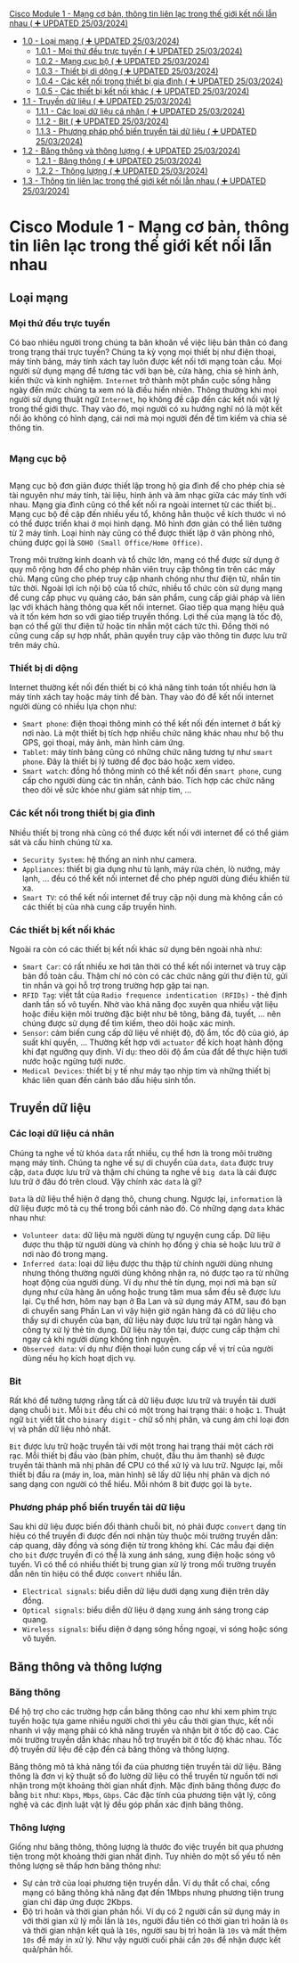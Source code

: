 [Cisco Module 1 - Mạng cơ bản, thông tin liên lạc trong thế giới kết nối lẫn nhau ( :heavy_plus_sign: UPDATED 25/03/2024)](#module1_intro)

- [1.0 - Loại mạng ( :heavy_plus_sign: UPDATED 25/03/2024)](#network_types)
    - [1.0.1 - Mọi thứ đều trực tuyến ( :heavy_plus_sign: UPDATED 25/03/2024)](#online_intro)
    - [1.0.2 - Mạng cục bộ ( :heavy_plus_sign: UPDATED 25/03/2024)](#local_network)
    - [1.0.3 - Thiết bị di dộng ( :heavy_plus_sign: UPDATED 25/03/2024)](#mobile_device)
    - [1.0.4 - Các kết nối trong thiết bị gia đình ( :heavy_plus_sign: UPDATED 25/03/2024)](#connected_home_dev)
    - [1.0.5 - Các thiết bị kết nối khác ( :heavy_plus_sign: UPDATED 25/03/2024)](#other_connected_dev)
- [1.1 - Truyền dữ liệu ( :heavy_plus_sign: UPDATED 25/03/2024)](#data_transmition)
    - [1.1.1 - Các loại dữ liệu cá nhân ( :heavy_plus_sign: UPDATED 25/03/2024)](#types_persional_data)
    - [1.1.2 - Bit ( :heavy_plus_sign: UPDATED 25/03/2024)](#the_bit)
    - [1.1.3 - Phương pháp phổ biến truyền tải dữ liệu ( :heavy_plus_sign: UPDATED 25/03/2024)](#common_method_data_transmission)
- [1.2 - Băng thông và thông lượng ( :heavy_plus_sign: UPDATED 25/03/2024)](#bw_tp)
    - [1.2.1 - Băng thông ( :heavy_plus_sign: UPDATED 25/03/2024)](#bandwidth)
    - [1.2.2 - Thông lượng ( :heavy_plus_sign: UPDATED 25/03/2024)](#throughput)
- [1.3 - Thông tin liên lạc trong thế giới kết nối lẫn nhau ( :heavy_plus_sign: UPDATED 25/03/2024)](#intro_summary)

# <a name="module1_intro"></a>Cisco Module 1 - Mạng cơ bản, thông tin liên lạc trong thế giới kết nối lẫn nhau

## <a name="network_types"></a>Loại mạng

### <a name="online_intro"></a>Mọi thứ đều trực tuyến

Có bao nhiêu người trong chúng ta băn khoăn về việc liệu bản thân có đang trong trạng thái trực tuyến? Chúng ta kỳ vọng mọi thiết bị như điện thoại, máy tính bảng, máy tính xách tay luôn được kết nối tới mạng toàn cầu. Mọi người sử dụng mạng để tương tác với bạn bè, cửa hàng, chia sẻ hình ảnh, kiến thức và kinh nghiệm. `Internet` trở thành một phần cuộc sống hằng ngày đến mức chúng ta xem nó là điều hiển nhiên. Thông thường khi mọi người sử dụng thuật ngữ `Internet`, họ không đề cập đến các kết nối vật lý trong thế giới thực. Thay vào đó, mọi người có xu hướng nghĩ nó là một kết nổi ảo không có hình dạng, cái nơi mà mọi người đến để tìm kiếm và chia sẻ thông tin.

<div style="text-align:center"><img src="../images/the_internet.png" alt/></div>

### <a name="local_network"></a>Mạng cục bộ

<div style="text-align:center"><img src="../images/network_of_many_size.jpg" alt/></div>

Mạng cục bộ đơn giản được thiết lập trong hộ gia đình để cho phép chia sẻ tài nguyên như máy tính, tài liệu, hình ảnh và âm nhạc giữa các máy tính với nhau. Mạng gia đình cũng có thể kết nối ra ngoài internet từ các thiết bị.. Mạng cục bộ đề cập đến nhiều yếu tổ, không hẳn thuộc về kích thước vì nó có thể được triển khai ở mọi hình dạng. Mô hình đơn giản có thể liên tưởng từ 2 máy tính. Loại hình này cũng có thể được thiết lập ở văn phòng nhỏ, chúng được gọi là `SOHO (Small Office/Home Office)`.

Trong môi trường kinh doanh và tổ chức lớn, mạng có thể được sử dụng ở quy mô rộng hơn để cho phép nhân viên truy cập thông tin trên các máy chủ. Mạng cũng cho phép truy cập nhanh chóng như thư điện tử, nhắn tin tức thời. Ngoài lợi ích nội bộ của tổ chức, nhiều tổ chức còn sử dụng mạng để cung cấp phục vụ quảng cáo, bán sản phẩm, cung cấp giải pháp và liên lạc với khách hàng thông qua kết nối internet. Giao tiếp qua mạng hiệu quả và ít tốn kém hơn so với giao tiếp truyền thống. Lợi thế của mạng là tốc độ, bạn có thể gửi thư điện tử hoặc tin nhắn một cách tức thì. Đồng thời nó cũng cung cấp sự hợp nhất, phân quyền truy cập vào thông tin được lưu trữ trên máy chủ.

### <a name="mobile_device"></a>Thiết bị di dộng

Internet thường kết nối đến thiết bị có khả năng tính toán tốt nhiều hơn là máy tính xách tay hoặc máy tính để bàn. Thay vào đó để kết nối internet người dùng có nhiều lựa chọn như:

- `Smart phone`: điện thoại thông minh có thể kết nối đến internet ở bất kỳ nơi nào. Là một thiết bị tích hợp nhiều chức năng khác nhau như bộ thu GPS, gọi thoại, máy ảnh, màn hình cảm ứng.
- `Tablet`: máy tính bảng cũng có những chức năng tương tự như `smart phone`. Đây là thiết bị lý tưởng để đọc báo hoặc xem video.
- `Smart watch`: đồng hồ thông minh có thể kết nối đến `smart phone`, cung cấp cho người dùng các tin nhắn, cảnh báo. Tích hợp các chức năng theo dõi về sức khỏe như giám sát nhịp tim, ...

### <a name="connected_home_dev"></a>Các kết nối trong thiết bị gia đình

Nhiều thiết bị trong nhà cũng có thể được kết nối với internet để có thể giám sát và cấu hình chúng từ xa.

- `Security System`: hệ thống an ninh như camera.
- `Appliances`: thiết bị gia dụng như tủ lạnh, máy rửa chén, lò nướng, máy lạnh, ... đều có thể kết nối internet để cho phép người dùng điều khiển từ xa.
- `Smart TV`: có thể kết nối internet để truy cập nội dung mà không cần có các thiết bị của nhà cung cấp truyền hình.

### <a name="other_connected_dev"></a>Các thiết bị kết nối khác

Ngoài ra còn có các thiết bị kết nối khác sử dụng bên ngoài nhà như:

- `Smart Car`: có rất nhiều xe hơi tân thời có thể kết nối internet và truy cập bản đồ toàn cầu. Thậm chí nó còn có các chức năng gửi thư điện tử, gửi tin nhắn và gọi hỗ trợ trong trường hợp gặp tai nạn.
- `RFID Tag`: viết tắt của `Radio frequence indentication (RFIDs)` - thẻ định danh tần số vô tuyến. Nhờ vào khả năng đọc xuyên qua nhiều vật liệu hoặc điều kiện môi trường đặc biệt như bê tông, băng đá, tuyết, ... nên chúng được sử dụng để tìm kiếm, theo dõi hoặc xác minh.
- `Sensor`: cảm biến cung cấp dữ liệu về nhiệt độ, độ ẩm, tốc độ của gió, áp suất khí quyển, ... Thường kết hợp với `actuator` để kích hoạt hành động khi đạt ngưỡng quy định. Ví dụ: theo dõi độ ẩm của đất để thực hiện tưới nước hoặc ngừng tưới nước.
- `Medical Devices`: thiết bị y tế như máy tạo nhịp tim và những thiết bị khác liên quan đến cảnh báo dấu hiệu sinh tồn.

## <a name="data_transmition"></a>Truyền dữ liệu

### <a name="types_persional_data"></a>Các loại dữ liệu cá nhân

Chúng ta nghe về từ khóa `data` rất nhiều, cụ thể hơn là trong môi trường mạng máy tính. Chúng ta nghe về sự di chuyển của `data`, `data` được truy cập, `data` được lưu trữ và thậm chí chúng ta nghe về `big data` là cái được lưu trữ ở đâu đó trên cloud. Vậy chính xác `data` là gì? 

`Data` là dữ liệu thể hiện ở dạng thô, chung chung. Ngược lại, `information` là dữ liệu được mô tả cụ thể trong bối cảnh nào đó. Có những dạng `data` khác nhau như:

- `Volunteer data`: dữ liệu mà người dùng tự nguyện cung cấp. Dữ liệu được thu thập từ người dùng và chính họ đồng ý chia sẻ hoặc lưu trữ ở nơi nào đó trong mạng.
- `Inferred data`: loại dữ liệu được thu thập từ chính người dùng nhưng nhưng thông thường người dùng không nhận ra, nó được tạo ra từ những hoạt động của người dùng. Ví dụ như thẻ tín dụng, mọi nơi mà bạn sử dụng như cửa hàng ăn uống hoặc trung tâm mua sắm đều sẽ được lưu lại. Cụ thể hơn, hôm nay bạn ở Ba Lan và sử dụng máy ATM, sau đó bạn di chuyển sang Phần Lan vì vậy hiện giờ ngân hàng đã có dữ liệu cho thấy sự di chuyển của bạn, dữ liệu này được lưu trữ tại ngân hàng và công ty xử lý thẻ tín dụng. Dữ liệu này tồn tại, được cung cấp thậm chỉ ngay cả khi người dùng không tình nguyện.
- `Observed data`: ví dụ như điện thoại luôn cung cấp về vị trí của người dùng nếu họ kích hoạt dịch vụ.

### <a name="the_bit"></a>Bit

Rất khó để tưởng tượng rằng tất cả dữ liệu được lưu trữ và truyền tải dưới dạng chuỗi `bit`. Mỗi `bit` đều chỉ có một trong hai trạng thái: `0` hoặc `1`. Thuật ngữ `bit` viết tắt cho `binary digit` - chữ số nhị phân, và cung ám chỉ loại đơn vị và phần dữ liệu nhỏ nhất.

`Bit` được lưu trữ hoặc truyền tải với một trong hai trạng thái một cách rời rạc. Mỗi thiết bị đầu vào (bàn phím, chuột, đầu thu âm thanh) sẽ được truyền tải thành mã nhị phân để CPU có thể xử lý và lưu trữ. Ngược lại, mỗi thiết bị đầu ra (máy in, loa, màn hình) sẽ lấy dữ liệu nhị phân và dịch nó sang dạng con người có thể hiểu. Mỗi nhóm 8 bit được gọi là `byte`.

### <a name="common_method_data_transmission"></a>Phương pháp phổ biến truyền tải dữ liệu

Sau khi dữ liệu được biến đổi thành chuỗi bit, nó phải được `convert` dạng tín hiệu có thể truyền đi được đến nơi nhận tùy thuộc môi trường truyền dẫn: cáp quang, dây đồng và sóng điện từ trong không khí. Các mẫu đại diện cho `bit` được truyền đi có thể là xung ánh sáng, xung điện hoặc sóng vô tuyến. Vì có thể có nhiều thiết bị trung gian xử lý trong mối trường truyền dẫn nên tín hiệu có thể được `convert` nhiều lần.

- `Electrical signals`: biểu diễn dữ liệu dưới dạng xung điện trên dây đồng.
- `Optical signals`: biểu diễn dữ liệu ở dạng xung ánh sáng trong cáp quang.
- `Wireless signals`: biểu diện ở dạng sóng hồng ngoại, vi sóng hoặc sóng vô tuyến.

## <a name="bw_tp"></a>Băng thông và thông lượng

### <a name="bandwidth"></a>Băng thông

Để hộ trợ cho các trường hợp cần băng thông cao như khi xem phim trực tuyến hoặc tựa game nhiều người chơi thì yêu cầu thời gian thực, kết nối nhanh vì vậy mạng phải có khả năng truyền và nhận bit ở tốc độ cao. Các môi trường truyền dẫn khác nhau hỗ trợ truyền bit ở tốc độ khác nhau. Tốc độ truyền dữ liệu đề cập đến cả băng thông và thông lượng.

Băng thông mô tả khả năng tối đa của phương tiện truyền tải dữ liệu. Băng thông là đơn vị kỹ thuật số đo lường dữ liệu có thể truyền từ nguồn tới nơi nhận trong một khoảng thời gian nhất định. Mặc định băng thông được đo bằng `bit` như: `Kbps`, `Mbps`, `Gbps`. Các đặc tính của phương tiện vật lý, công nghệ và các định luật vật lý đều góp phần xác định băng thông.

### <a name="throughput"></a>Thông lượng

Giống như băng thông, thông lượng là thước đo việc truyền bit qua phương tiện trong một khoảng thời gian nhất định. Tuy nhiên do một số yếu tố nên thông lượng sẽ thấp hơn băng thông như:

- Sự cản trở của loại phương tiện truyền dẫn. Ví dụ thắt cổ chai, cổng mạng có băng thông khả năng đạt đến 1Mbps nhưng phương tiện trung gian chỉ đáp ứng được 2Kbps.
- Độ trì hoãn và thời gian phản hồi. Ví dụ có 2 người cần sử dụng máy in với thời gian xử lý mỗi lần là `10s`, người đầu tiên có thời gian trì hoãn là `0s` và thời gian nhận kết quả là `10s`, người sau bị trì hoãn là `10s` và mất thêm `10s` để máy in xử lý. Như vậy người cuối phải cần `20s` để nhận được kết quả/phản hồi.